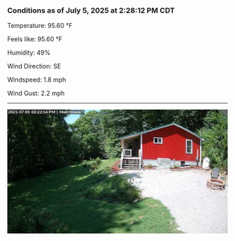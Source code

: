 ### Conditions as of July 5, 2025 at 2:28:12 PM CDT 

Temperature: 95.60 &deg;F

Feels like: 95.60 &deg;F

Humidity: 49%

Wind Direction: SE

Windspeed: 1.8 mph

Wind Gust: 2.2 mph

---

<img src="./images/latest.jpeg"/>

